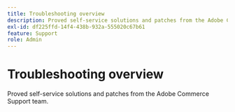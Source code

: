 ```yaml
---
title: Troubleshooting overview
description: Proved self-service solutions and patches from the Adobe Commerce Support team.
exl-id: df225ffd-14f4-438b-932a-555020c67b61
feature: Support
role: Admin
---
```

# Troubleshooting overview

Proved self-service solutions and patches from the Adobe Commerce Support team.
